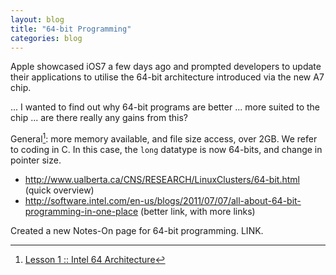 ```yaml
---
layout: blog
title: "64-bit Programming"
categories: blog
---
```


Apple showcased iOS7 a few days ago and prompted developers to update their applications to utilise the 64-bit architecture introduced via the new A7 chip.

... I wanted to find out why 64-bit programs are better ... more suited to the chip ... are there really any gains from this?

General[^advantages]: more memory available, and file size access, over 2GB. We refer to coding in C. In this case, the `long` datatype is now 64-bits, and change in pointer size.

- http://www.ualberta.ca/CNS/RESEARCH/LinuxClusters/64-bit.html (quick overview)
- http://software.intel.com/en-us/blogs/2011/07/07/all-about-64-bit-programming-in-one-place (better link, with more links)

Created a new Notes-On page for 64-bit programming. LINK.

[^advantages]: [Lesson 1 :: Intel 64 Architecture](http://www.viva64.com/en/l/0001/)
